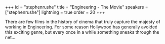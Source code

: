 +++
id = "stephenrushe"
title = "Engineering - The Movie"
speakers = ["stephenrushe"]
lightning = true
order = 20
+++

There are few films in the history of cinema that truly capture the majesty of working in Engineering. For some reason Hollywood has generally avoided this exciting genre, but every once in a while something sneaks through the net...